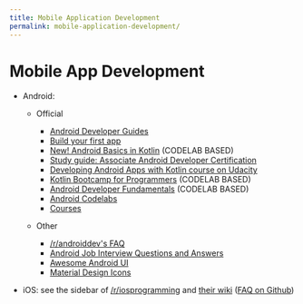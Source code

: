 ```yaml
---
title: Mobile Application Development
permalink: mobile-application-development/
---
```


# Mobile App Development

- Android:

  - Official

    - [Android Developer Guides](https://developer.android.com/guide)
    - [Build your first app](https://developer.android.com/training/basics/firstapp)
    - [New! Android Basics in Kotlin](https://developer.android.com/courses/android-basics-kotlin/course) (CODELAB BASED)
    - [Study guide: Associate Android Developer Certification](https://developers.google.com/certification/associate-android-developer/study-guide)
    - [Developing Android Apps with Kotlin course on Udacity](https://www.udacity.com/course/ud9012)
    - [Kotlin Bootcamp for Programmers](https://developer.android.com/courses/kotlin-bootcamp/overview) (CODELAB BASED)
    - [Android Developer Fundamentals](https://developer.android.com/courses/fundamentals-training/overview-v2) (CODELAB BASED)
    - [Android Codelabs](https://codelabs.developers.google.com/?cat=Android)
    - [Courses](https://developer.android.com/courses)

  - Other
    - [/r/androiddev's FAQ][r-androiddev-faq]
    - [Android Job Interview Questions and Answers](https://github.com/MindorksOpenSource/android-interview-questions)
    - [Awesome Android UI](https://github.com/wasabeef/awesome-android-ui)
    - [Material Design Icons](https://materialdesignicons.com/)

- iOS: see the sidebar of [/r/iosprogramming][r-iosprogramming] and [their wiki][r-iosprogramming-wiki] ([FAQ on Github][r-iosprogramming-faq-github])

[r-androiddev-faq]: https://www.reddit.com/r/androiddev/wiki/index
[r-iosprogramming]: https://www.reddit.com/r/iOSProgramming
[r-iosprogramming-wiki]: https://www.reddit.com/r/iOSProgramming/wiki/index
[r-iosprogramming-faq-github]: https://github.com/riosprogramming/FAQ

